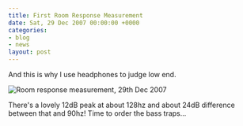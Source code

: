 ```yaml
---
title: First Room Response Measurement
date: Sat, 29 Dec 2007 00:00:00 +0000
categories:
- blog
- news
layout: post
---
```


And this is why I use headphones to judge low end.

<img id="image142" src="http://www.pixelhum.com/wp-content/uploads/2007/12/room_response_2007-12-29.png" alt="Room response measurement, 29th Dec 2007" />

There's a lovely 12dB peak at about 128hz and about 24dB difference between that and 90hz! Time to order the bass traps...



